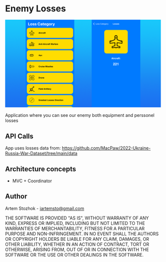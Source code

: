 # Enemy Losses

![Image alt](https://github.com/Artemcor/EnemyLosses/blob/developer/GithubMaterials/githubbanner.png)

Application where you can see our enemy both equipment and perssonel losses

## API Calls

App uses losses data from: https://github.com/MacPaw/2022-Ukraine-Russia-War-Dataset/tree/main/data

## Architecture concepts

* MVC + Coordinator

 ## Author

Artem Stozhok - iartemsto@gmail.com

THE SOFTWARE IS PROVIDED "AS IS", WITHOUT WARRANTY OF ANY KIND, EXPRESS OR IMPLIED, INCLUDING BUT NOT LIMITED TO THE WARRANTIES OF MERCHANTABILITY, FITNESS FOR A PARTICULAR PURPOSE AND NON-INFRINGEMENT. IN NO EVENT SHALL THE AUTHORS OR COPYRIGHT HOLDERS BE LIABLE FOR ANY CLAIM, DAMAGES, OR OTHER LIABILITY, WHETHER IN AN ACTION OF CONTRACT, TORT OR OTHERWISE, ARISING FROM, OUT OF OR IN CONNECTION WITH THE SOFTWARE OR THE USE OR OTHER DEALINGS IN THE SOFTWARE.
